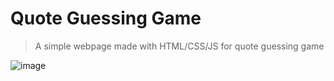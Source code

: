 # Quote Guessing Game

> A simple webpage made with HTML/CSS/JS for quote guessing game

![image](https://user-images.githubusercontent.com/72338995/213626654-6042525d-7911-4f56-804a-bdb8e705d238.png)

